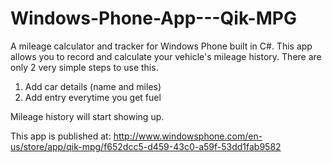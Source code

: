 Windows-Phone-App---Qik-MPG
===========================

A mileage calculator and tracker for Windows Phone built in C#. This app allows you to record and calculate your vehicle's mileage history. There are only 2 very simple steps to use this.

1. Add car details (name and miles)
2. Add entry everytime you get fuel

Mileage history will start showing up.

This app is published at: http://www.windowsphone.com/en-us/store/app/qik-mpg/f652dcc5-d459-43c0-a59f-53dd1fab9582

